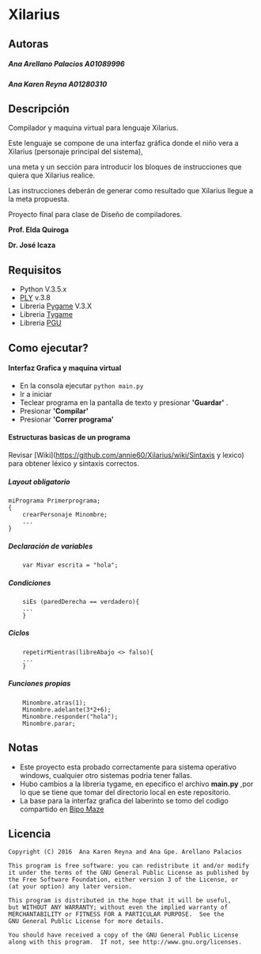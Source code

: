 # Xilarius

## Autoras
##### Ana Arellano Palacios A01089996
##### Ana Karen Reyna A01280310

## Descripción
Compilador y maquina virtual para lenguaje Xilarius.

Este lenguaje se compone de una interfaz gráfica donde el niño vera a Xilarius (personaje principal del sistema), 

una meta y un sección para introducir los bloques de instrucciones que quiera que Xilarius realice. 

Las instrucciones deberán de generar como resultado que Xilarius llegue a la meta propuesta.

Proyecto final para clase de Diseño de compiladores.

__Prof. Elda Quiroga__

__Dr. José Icaza__

## Requisitos
- Python V.3.5.x
- [PLY](https://github.com/dabeaz/ply) v.3.8
- Libreria [Pygame](http://www.pygame.org/) V.3.X
- Libreria [Tygame](http://www.pygame.org/project-Tygame+-+GUI+Project-2081-.html)
- Libreria [PGU](https://github.com/parogers/pgu)

## Como ejecutar?

#### Interfaz Grafica y maquina virtual
- En la consola ejecutar
` python main.py `
- Ir a iniciar
- Teclear programa en la pantalla de texto y presionar __'Guardar'__ .
- Presionar __'Compilar'__
- Presionar __'Correr programa'__

#### Estructuras basicas de un programa
Revisar [Wiki](https://github.com/annie60/Xilarius/wiki/Sintaxis y lexico) para obtener léxico y sintaxis correctos.
##### Layout __obligatorio__

```
miPrograma Primerprograma;
{
    crearPersonaje Minombre;
    ...
}
```
##### Declaración de variables
```
    var Mivar escrita = "hola";
```
##### Condiciones
```
    siEs (paredDerecha == verdadero){
    ...
    }
```
##### Ciclos
```
    repetirMientras(libreAbajo <> falso){
    ...
    }
```
##### Funciones propias
```
    Minombre.atras(1);
    Minombre.adelante(3*2+6);
    Minombre.responder("hola");
    Minombre.parar;
```
## Notas
* Este proyecto esta probado correctamente para sistema operativo windows, cualquier otro sistemas podria tener fallas.
* Hubo cambios a la libreria tygame, en epecifico el archivo __main.py__ ,por lo que se tiene que tomar del directorio local en este repositorio.
* La base para la interfaz grafica del laberinto se tomo del codigo compartido en [Bipo Maze](http://www.pygame.org/project-Bipo+Maze-2159-.html)

## Licencia

    Copyright (C) 2016  Ana Karen Reyna and Ana Gpe. Arellano Palacios

    This program is free software: you can redistribute it and/or modify
    it under the terms of the GNU General Public License as published by
    the Free Software Foundation, either version 3 of the License, or
    (at your option) any later version.

    This program is distributed in the hope that it will be useful,
    but WITHOUT ANY WARRANTY; without even the implied warranty of
    MERCHANTABILITY or FITNESS FOR A PARTICULAR PURPOSE.  See the
    GNU General Public License for more details.

    You should have received a copy of the GNU General Public License
    along with this program.  If not, see http://www.gnu.org/licenses.
